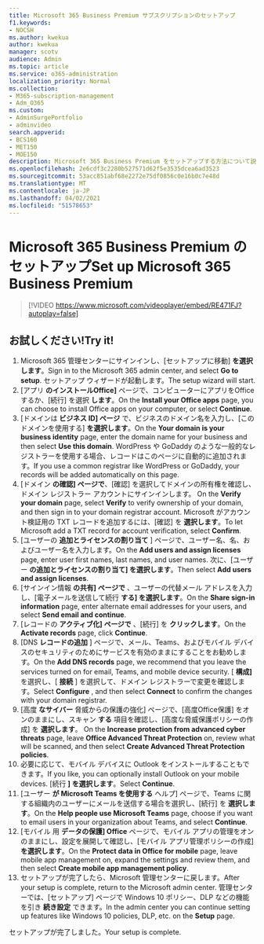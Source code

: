```yaml
---
title: Microsoft 365 Business Premium サブスクリプションのセットアップ
f1.keywords:
- NOCSH
ms.author: kwekua
author: kwekua
manager: scotv
audience: Admin
ms.topic: article
ms.service: o365-administration
localization_priority: Normal
ms.collection:
- M365-subscription-management
- Adm_O365
ms.custom:
- AdminSurgePortfolio
- adminvideo
search.appverid:
- BCS160
- MET150
- MOE150
description: Microsoft 365 Business Premium をセットアップする方法について説明します。
ms.openlocfilehash: 2e6cdf3c2280b527571d62f5e3535dcea6ad3523
ms.sourcegitcommit: 53acc851abf68e2272e75df0856c0e16b0c7e48d
ms.translationtype: MT
ms.contentlocale: ja-JP
ms.lasthandoff: 04/02/2021
ms.locfileid: "51578653"
---
```

# <a name="set-up-microsoft-365-business-premium"></a><span data-ttu-id="c6556-103">Microsoft 365 Business Premium のセットアップ</span><span class="sxs-lookup"><span data-stu-id="c6556-103">Set up Microsoft 365 Business Premium</span></span>

> [!VIDEO https://www.microsoft.com/videoplayer/embed/RE471FJ?autoplay=false]

## <a name="try-it"></a><span data-ttu-id="c6556-104">お試しください!</span><span class="sxs-lookup"><span data-stu-id="c6556-104">Try it!</span></span>

1. <span data-ttu-id="c6556-105">Microsoft 365 管理センターにサインインし、[セットアップに移動]  **を選択します**。</span><span class="sxs-lookup"><span data-stu-id="c6556-105">Sign in to the Microsoft 365 admin center, and select  **Go to setup**.</span></span> <span data-ttu-id="c6556-106">セットアップ ウィザードが起動します。</span><span class="sxs-lookup"><span data-stu-id="c6556-106">The setup wizard will start.</span></span>
2.  <span data-ttu-id="c6556-107">[アプリ  **のインストールOffice]**  ページで、コンピューターにアプリをOfficeするか、[続行] を選択  **します**。</span><span class="sxs-lookup"><span data-stu-id="c6556-107">On the  **Install your Office apps**  page, you can choose to install Office apps on your computer, or select  **Continue**.</span></span>
3.  <span data-ttu-id="c6556-108">[ドメインは  **ビジネス ID] ページ**  で、ビジネスのドメイン名を入力し、[このドメインを使用する]  **を選択します**。</span><span class="sxs-lookup"><span data-stu-id="c6556-108">On the  **Your domain is your business identity**  page, enter the domain name for your business and then select  **Use this domain**.</span></span> <span data-ttu-id="c6556-109">WordPress や GoDaddy のような一般的なレジストラーを使用する場合、レコードはこのページに自動的に追加されます。</span><span class="sxs-lookup"><span data-stu-id="c6556-109">If you use a common registrar like WordPress or GoDaddy, your records will be added automatically on this page.</span></span>
4. <span data-ttu-id="c6556-110">[ドメイン **の確認] ページで**、[確認] を選択してドメインの所有権を確認し、ドメイン レジストラー アカウントにサインインします。 </span><span class="sxs-lookup"><span data-stu-id="c6556-110">On the  **Verify your domain**  page, select  **Verify** to verify ownership of your domain, and then sign in to your domain registrar account.</span></span> <span data-ttu-id="c6556-111">Microsoft がアカウント検証用の TXT レコードを追加するには、[確認] を  **選択します**。</span><span class="sxs-lookup"><span data-stu-id="c6556-111">To let Microsoft add a TXT record for account verification, select  **Confirm**.</span></span>
5. <span data-ttu-id="c6556-112">[ユーザーの  **追加とライセンスの割り当て**  ] ページで、ユーザー名、名、およびユーザー名を入力します。</span><span class="sxs-lookup"><span data-stu-id="c6556-112">On the  **Add users and assign licenses**  page, enter user first names, last names, and user names.</span></span> <span data-ttu-id="c6556-113">次に、[ユーザー  **の追加とライセンスの割り当て] を選択します**。</span><span class="sxs-lookup"><span data-stu-id="c6556-113">Then select  **Add users and assign licenses**.</span></span>
6. <span data-ttu-id="c6556-114">[サインイン情報  **の共有] ページで**  、ユーザーの代替メール アドレスを入力し、[電子メールを送信して続行  **する] を選択します**。</span><span class="sxs-lookup"><span data-stu-id="c6556-114">On the  **Share sign-in information**  page, enter alternate email addresses for your users, and select  **Send email and continue**.</span></span>
7.  <span data-ttu-id="c6556-115">[レコードの  **アクティブ化] ページで**  、[続行] を  **クリックします**。</span><span class="sxs-lookup"><span data-stu-id="c6556-115">On the  **Activate records**  page, click  **Continue**.</span></span>
8.  <span data-ttu-id="c6556-116">[DNS  **レコードの追加**  ] ページで、メール、Teams、およびモバイル デバイスのセキュリティのためにサービスを有効のままにすることをお勧めします。</span><span class="sxs-lookup"><span data-stu-id="c6556-116">On the  **Add DNS records**  page, we recommend that you leave the services turned on for email, Teams, and mobile device security.</span></span> <span data-ttu-id="c6556-117">[  **構成]** を選択し、[  **接続** ] を選択して、ドメイン レジストラーで変更を確認します。</span><span class="sxs-lookup"><span data-stu-id="c6556-117">Select  **Configure** , and then select  **Connect** to confirm the changes with your domain registrar.</span></span>
9.  <span data-ttu-id="c6556-118">[高度 **なサイバー** 脅威からの保護の強化] ページで、[高度Office保護] をオンのままにし、スキャン **する** 項目を確認し、[高度な脅威保護ポリシーの作成] を **選択します**。   </span><span class="sxs-lookup"><span data-stu-id="c6556-118">On the  **Increase protection from advanced cyber threats**  page, leave  **Office Advanced Threat Protection**  on, review what will be scanned, and then select  **Create Advanced Threat Protection**   **policies**.</span></span>
10.  <span data-ttu-id="c6556-119">必要に応じて、モバイル デバイスに Outlook をインストールすることもできます。</span><span class="sxs-lookup"><span data-stu-id="c6556-119">If you like, you can optionally install Outlook on your mobile devices.</span></span> <span data-ttu-id="c6556-120">[続行  **] を選択します**。</span><span class="sxs-lookup"><span data-stu-id="c6556-120">Select  **Continue**.</span></span>
11. <span data-ttu-id="c6556-121">[ユーザー  **が Microsoft Teams を使用する**  ヘルプ] ページで、Teams に関する組織内のユーザーにメールを送信する場合を選択し、[続行] を  **選択します**。</span><span class="sxs-lookup"><span data-stu-id="c6556-121">On the  **Help people use Microsoft Teams**  page, choose if you want to email users in your organization about Teams, and select  **Continue**.</span></span>
12. <span data-ttu-id="c6556-122">[モバイル 用  **データの保護] Office**  ページで、モバイル アプリの管理をオンのままにし、設定を展開して確認し、[モバイル アプリ管理ポリシーの作成]  **を選択します**。</span><span class="sxs-lookup"><span data-stu-id="c6556-122">On the  **Protect data in Office for mobile**  page, leave mobile app management on, expand the settings and review them, and then select  **Create mobile app management policy**.</span></span>
13. <span data-ttu-id="c6556-123">セットアップが完了したら、Microsoft 管理センターに戻します。</span><span class="sxs-lookup"><span data-stu-id="c6556-123">After your setup is complete, return to the Microsoft admin center.</span></span> <span data-ttu-id="c6556-124">管理センターでは、[セットアップ] ページで Windows 10 ポリシー、DLP などの機能を引き  **続き設定**  できます。</span><span class="sxs-lookup"><span data-stu-id="c6556-124">In the admin center you can continue setting up features like Windows 10 policies, DLP, etc. on the  **Setup**  page.</span></span>

<span data-ttu-id="c6556-125">セットアップが完了しました。</span><span class="sxs-lookup"><span data-stu-id="c6556-125">Your setup is complete.</span></span>
